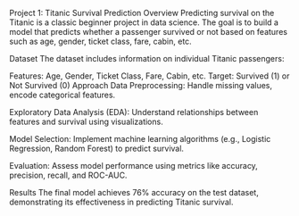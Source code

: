 Project 1: Titanic Survival Prediction
Overview
Predicting survival on the Titanic is a classic beginner project in data science. The goal is to build a model that predicts whether a passenger survived or not based on features such as age, gender, ticket class, fare, cabin, etc.

Dataset
The dataset includes information on individual Titanic passengers:

Features: Age, Gender, Ticket Class, Fare, Cabin, etc.
Target: Survived (1) or Not Survived (0)
Approach
Data Preprocessing: Handle missing values, encode categorical features.

Exploratory Data Analysis (EDA): Understand relationships between features and survival using visualizations.

Model Selection: Implement machine learning algorithms (e.g., Logistic Regression, Random Forest) to predict survival.

Evaluation: Assess model performance using metrics like accuracy, precision, recall, and ROC-AUC.

Results
The final model achieves 76% accuracy on the test dataset, demonstrating its effectiveness in predicting Titanic survival.
